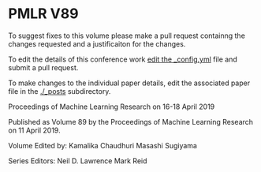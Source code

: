 # PMLR V89

To suggest fixes to this volume please make a pull request containng the changes requested and a justificaiton for the changes.

To edit the details of this conference work [edit the _config.yml](./_config.yml) file and submit a pull request.

To make changes to the individual paper details, edit the associated paper file in the [./_posts](./_posts) subdirectory.

Proceedings of Machine Learning Research on 16-18 April 2019

Published as Volume 89 by the Proceedings of Machine Learning Research on 11 April 2019.

Volume Edited by:
  Kamalika Chaudhuri
  Masashi Sugiyama

Series Editors:
  Neil D. Lawrence
  Mark Reid
